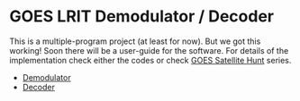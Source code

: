 GOES LRIT Demodulator / Decoder
=========================================

This is a multiple-program project (at least for now). But we got this working! Soon there will be a user-guide for the software. For details of the implementation check either the codes or check [GOES Satellite Hunt](http://www.teske.net.br/lucas/satellite-projects/) series.

* [Demodulator](demodulator/)
* [Decoder](decoder/)
